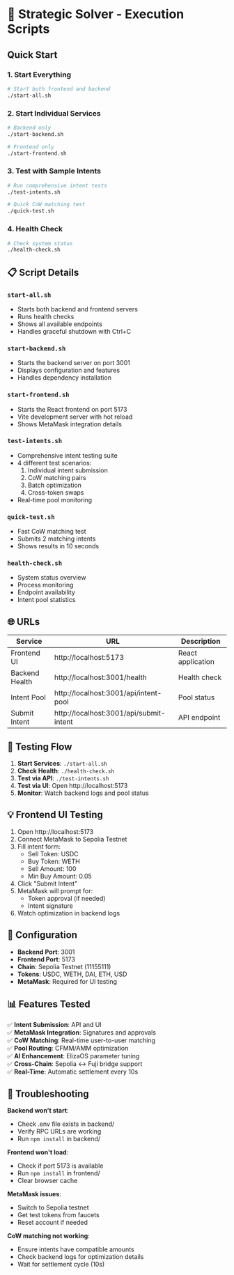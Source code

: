 # 🚀 Strategic Solver - Execution Scripts

## Quick Start

### 1. Start Everything
```bash
# Start both frontend and backend
./start-all.sh
```

### 2. Start Individual Services
```bash
# Backend only
./start-backend.sh

# Frontend only  
./start-frontend.sh
```

### 3. Test with Sample Intents
```bash
# Run comprehensive intent tests
./test-intents.sh

# Quick CoW matching test
./quick-test.sh
```

### 4. Health Check
```bash
# Check system status
./health-check.sh
```

## 📋 Script Details

### `start-all.sh`
- Starts both backend and frontend servers
- Runs health checks
- Shows all available endpoints
- Handles graceful shutdown with Ctrl+C

### `start-backend.sh` 
- Starts the backend server on port 3001
- Displays configuration and features
- Handles dependency installation

### `start-frontend.sh`
- Starts the React frontend on port 5173
- Vite development server with hot reload
- Shows MetaMask integration details

### `test-intents.sh`
- Comprehensive intent testing suite
- 4 different test scenarios:
  1. Individual intent submission
  2. CoW matching pairs
  3. Batch optimization
  4. Cross-token swaps
- Real-time pool monitoring

### `quick-test.sh`
- Fast CoW matching test
- Submits 2 matching intents
- Shows results in 10 seconds

### `health-check.sh`
- System status overview
- Process monitoring
- Endpoint availability
- Intent pool statistics

## 🌐 URLs

| Service | URL | Description |
|---------|-----|-------------|
| Frontend UI | http://localhost:5173 | React application |
| Backend Health | http://localhost:3001/health | Health check |
| Intent Pool | http://localhost:3001/api/intent-pool | Pool status |
| Submit Intent | http://localhost:3001/api/submit-intent | API endpoint |

## 🎯 Testing Flow

1. **Start Services**: `./start-all.sh`
2. **Check Health**: `./health-check.sh` 
3. **Test via API**: `./test-intents.sh`
4. **Test via UI**: Open http://localhost:5173
5. **Monitor**: Watch backend logs and pool status

## 💡 Frontend UI Testing

1. Open http://localhost:5173
2. Connect MetaMask to Sepolia Testnet
3. Fill intent form:
   - Sell Token: USDC
   - Buy Token: WETH
   - Sell Amount: 100
   - Min Buy Amount: 0.05
4. Click "Submit Intent"
5. MetaMask will prompt for:
   - Token approval (if needed)
   - Intent signature
6. Watch optimization in backend logs

## 🔧 Configuration

- **Backend Port**: 3001
- **Frontend Port**: 5173
- **Chain**: Sepolia Testnet (11155111)
- **Tokens**: USDC, WETH, DAI, ETH, USD
- **MetaMask**: Required for UI testing

## 📊 Features Tested

✅ **Intent Submission**: API and UI  
✅ **MetaMask Integration**: Signatures and approvals  
✅ **CoW Matching**: Real-time user-to-user matching  
✅ **Pool Routing**: CFMM/AMM optimization  
✅ **AI Enhancement**: ElizaOS parameter tuning  
✅ **Cross-Chain**: Sepolia ↔ Fuji bridge support  
✅ **Real-Time**: Automatic settlement every 10s  

## 🚨 Troubleshooting

**Backend won't start**:
- Check .env file exists in backend/
- Verify RPC URLs are working
- Run `npm install` in backend/

**Frontend won't load**:
- Check if port 5173 is available
- Run `npm install` in frontend/
- Clear browser cache

**MetaMask issues**:
- Switch to Sepolia testnet
- Get test tokens from faucets
- Reset account if needed

**CoW matching not working**:
- Ensure intents have compatible amounts
- Check backend logs for optimization details
- Wait for settlement cycle (10s)
